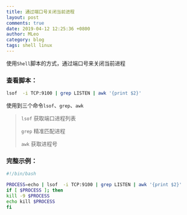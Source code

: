 ```yaml
---
title: 通过端口号关闭当前进程
layout: post
comments: true
date: 2019-04-12 12:25:36 +0800
author: MLeo
category: blog
tags: shell linux
---
```


使用`Shell`脚本的方式，通过端口号来关闭当前进程


### 查看脚本：

```bash
lsof  -i TCP:9100 | grep LISTEN | awk '{print $2}'
````

使用到三个命令`lsof`、`grep`、`awk`

> `lsof` 获取端口进程列表
> 
> `grep` 精准匹配进程
> 
> `awk` 获取进程号

### 完整示例：

```bash 
#!/bin/bash

PROCESS=echo | lsof  -i TCP:9100 | grep LISTEN | awk '{print $2}'
if [ $PROCESS ]; then
kill -9 $PROCESS
echo kill $PROCESS
fi
```